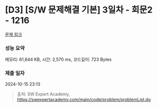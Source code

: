 # [D3] [S/W 문제해결 기본] 3일차 - 회문2 - 1216 

[문제 링크](https://swexpertacademy.com/main/code/problem/problemDetail.do?contestProbId=AV14Rq5aABUCFAYi) 

### 성능 요약

메모리: 61,644 KB, 시간: 2,570 ms, 코드길이: 723 Bytes

### 제출 일자

2024-10-15 23:13



> 출처: SW Expert Academy, https://swexpertacademy.com/main/code/problem/problemList.do